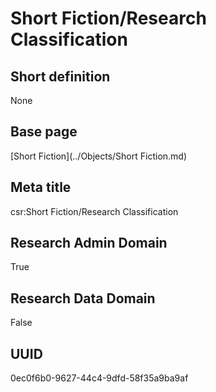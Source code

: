 # Short Fiction/Research Classification
## Short definition
None
## Base page
[Short Fiction](../Objects/Short Fiction.md)
## Meta title
csr:Short Fiction/Research Classification
## Research Admin Domain
True
## Research Data Domain
False
## UUID
0ec0f6b0-9627-44c4-9dfd-58f35a9ba9af
